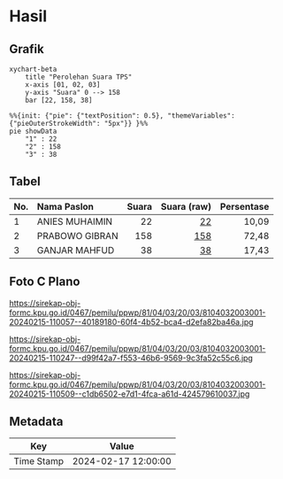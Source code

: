 # Hasil

## Grafik

```mermaid
xychart-beta
    title "Perolehan Suara TPS"
    x-axis [01, 02, 03]
    y-axis "Suara" 0 --> 158
    bar [22, 158, 38]
```

```mermaid
%%{init: {"pie": {"textPosition": 0.5}, "themeVariables": {"pieOuterStrokeWidth": "5px"}} }%%
pie showData
    "1" : 22
    "2" : 158
    "3" : 38
```

## Tabel

| No. | Nama Paslon    | Suara | Suara (raw) | Persentase |
|:--- |:-------------- | -----:| -----------:| ----------:|
| 1   | ANIES MUHAIMIN | 22    | [22][p-1]   | 10,09      |
| 2   | PRABOWO GIBRAN | 158   | [158][p-2]  | 72,48      |
| 3   | GANJAR MAHFUD  | 38    | [38][p-3]   | 17,43      |


[p-1]: https://github.com/gigit-pemilu/pemilu-2024-81-maluku/blob/main/pilpres/hitung-suara/sub/81-maluku/sub/04-buru/sub/03-waeapo/sub/2003-waekasar/sub/001-tps/sub/paslon-1.txt
[p-2]: https://github.com/gigit-pemilu/pemilu-2024-81-maluku/blob/main/pilpres/hitung-suara/sub/81-maluku/sub/04-buru/sub/03-waeapo/sub/2003-waekasar/sub/001-tps/sub/paslon-2.txt
[p-3]: https://github.com/gigit-pemilu/pemilu-2024-81-maluku/blob/main/pilpres/hitung-suara/sub/81-maluku/sub/04-buru/sub/03-waeapo/sub/2003-waekasar/sub/001-tps/sub/paslon-3.txt

## Foto C Plano

https://sirekap-obj-formc.kpu.go.id/0467/pemilu/ppwp/81/04/03/20/03/8104032003001-20240215-110057--40189180-60f4-4b52-bca4-d2efa82ba46a.jpg

https://sirekap-obj-formc.kpu.go.id/0467/pemilu/ppwp/81/04/03/20/03/8104032003001-20240215-110247--d99f42a7-f553-46b6-9569-9c3fa52c55c6.jpg

https://sirekap-obj-formc.kpu.go.id/0467/pemilu/ppwp/81/04/03/20/03/8104032003001-20240215-110509--c1db6502-e7d1-4fca-a61d-424579610037.jpg


## Metadata

| Key        | Value               |
| ---------- | ------------------- |
| Time Stamp | 2024-02-17 12:00:00 |



